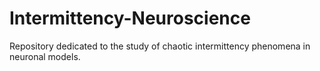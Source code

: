 # Intermittency-Neuroscience
Repository dedicated to the study of chaotic intermittency phenomena in neuronal models.
